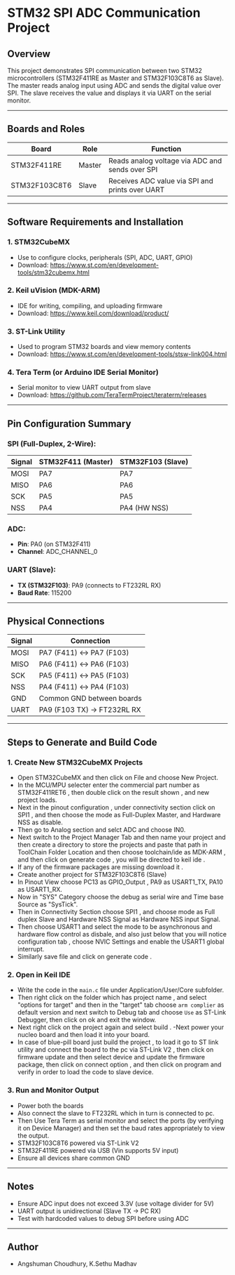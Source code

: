 # STM32 SPI ADC Communication Project

##  Overview
This project demonstrates SPI communication between two STM32 microcontrollers (STM32F411RE as Master and STM32F103C8T6 as Slave). The master reads analog input using ADC and sends the digital value over SPI. The slave receives the value and displays it via UART on the serial monitor.

---

## Boards and Roles
| Board          | Role   | Function                                           |
|----------------|--------|----------------------------------------------------|
| STM32F411RE    | Master | Reads analog voltage via ADC and sends over SPI   |
| STM32F103C8T6  | Slave  | Receives ADC value via SPI and prints over UART   |

---

## Software Requirements and Installation

### 1. **STM32CubeMX**
- Use to configure clocks, peripherals (SPI, ADC, UART, GPIO)
- Download: https://www.st.com/en/development-tools/stm32cubemx.html

### 2. **Keil uVision (MDK-ARM)**
- IDE for writing, compiling, and uploading firmware
- Download: https://www.keil.com/download/product/

### 3. **ST-Link Utility**
- Used to program STM32 boards and view memory contents
- Download: https://www.st.com/en/development-tools/stsw-link004.html

### 4. **Tera Term (or Arduino IDE Serial Monitor)**
- Serial monitor to view UART output from slave
- Download: https://github.com/TeraTermProject/teraterm/releases

---

##  Pin Configuration Summary

### SPI (Full-Duplex, 2-Wire):
| Signal | STM32F411 (Master) | STM32F103 (Slave) |
|--------|--------------------|-------------------|
| MOSI   | PA7                | PA7               |
| MISO   | PA6                | PA6               |
| SCK    | PA5                | PA5               |
| NSS    | PA4                | PA4 (HW NSS)      |

### ADC:
- **Pin**: PA0 (on STM32F411)
- **Channel**: ADC_CHANNEL_0

### UART (Slave):
- **TX (STM32F103)**: PA9 (connects to FT232RL RX)
- **Baud Rate**: 115200

---

## Physical Connections

| Signal | Connection                    |
|--------|-------------------------------|
| MOSI   | PA7 (F411) <-> PA7 (F103)     |
| MISO   | PA6 (F411) <-> PA6 (F103)     |
| SCK    | PA5 (F411) <-> PA5 (F103)     |
| NSS    | PA4 (F411) <-> PA4 (F103)     |
| GND    | Common GND between boards     |
| UART   | PA9 (F103 TX) -> FT232RL RX   |

---

##  Steps to Generate and Build Code

### 1. Create New STM32CubeMX Projects
- Open STM32CubeMX and then click on File and choose New Project.
- In the MCU/MPU selecter enter the commercial part number as STM32F411RET6 , then double click on the result shown , and new project loads.
- Next in the pinout configuration , under connectivity section click on  SPI1 , and then choose the mode as Full-Duplex Master, and Hardware NSS as disable.
- Then go to Analog section and selct ADC and choose IN0.
- Next switch to the Project Manager Tab and then name your project and then create a directory to store the projects and paste that path in ToolChain Folder Location and then choose toolchain/ide as MDK-ARM , and then click on generate code , you will be directed to keil ide .
- If any of the firmware packages are missing download it .
- Create  another project for  STM32F103C8T6 (Slave)
- In Pinout View choose PC13 as GPIO_Output , PA9 as USART1_TX, PA10 as USART1_RX.
- Now in "SYS" Category choose the debug as serial wire and Time base Source as "SysTick".
- Then in Connectivity Section choose SPI1 , and choose mode as Full duplex Slave and Hardware NSS Signal as Hardware NSS input Signal.
- Then choose USART1 and select the mode to be asynchronous and hardware flow control as disbale, and also just below that you will notice configuration tab , choose NVIC Settings and enable the USART1 global interrupt.
- Similarly save file and click on  generate code .

### 2. Open in Keil IDE

- Write the code in the `main.c` file  under Application/User/Core subfolder.
- Then right click on the folder which has project name , and select "options for target" and then in the "target" tab choose `arm complier` as default version and next switch to Debug tab and choose `Use` as ST-Link Debugger, then click on ok and exit the window.
- Next right click on the project again and select build .
-Next power your nucleo board  and then load it into your board.
- In case of blue-pill board just build the project , to load it go to ST link utility and connect the board to the pc via ST-Link V2 , then click on firmware update and then select device and update the firmware package, then click on connect option , and then click on program and verify in order to load the code to slave device. 

### 3. Run and Monitor Output
- Power both the boards
- Also connect the slave to  FT232RL which in turn is connected to pc.
- Then Use Tera Term as serial monitor and select the ports (by verifying it on Device Manager) and then set the baud rates appropriately to view the output.
- STM32F103C8T6 powered via ST-Link V2
- STM32F411RE powered via USB (Vin supports 5V input)
- Ensure all devices share common GND


---

##  Notes
- Ensure ADC input does not exceed 3.3V (use voltage divider for 5V)
- UART output is unidirectional (Slave TX -> PC RX)
- Test with hardcoded values to debug SPI before using ADC

---

## Author
- Angshuman Choudhury, K.Sethu Madhav

